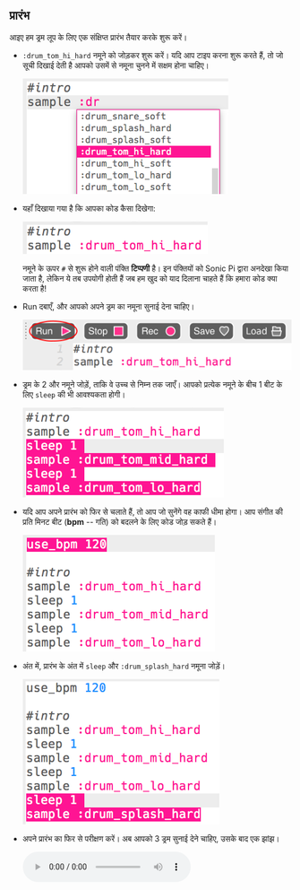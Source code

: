## प्रारंभ

आइए हम ड्रम लूप के लिए एक संक्षिप्त प्रारंभ तैयार करके शुरू करें।

+ `:drum_tom_hi_hard` नमूने को जोड़कर शुरू करें। यदि आप टाइप करना शुरू करते हैं, तो जो सूची दिखाई देती है आपको उसमें से नमूना चुनने में सक्षम होना चाहिए।
    
    ![स्क्रीनशॉट](images/drum-sample-help.png)

+ यहाँ दिखाया गया है कि आपका कोड कैसा दिखेगा:
    
    ![स्क्रीनशॉट](images/drum-intro-1.png)
    
    नमूने के ऊपर `#` से शुरू होने वाली पंक्ति **टिप्पणी** है। इन पंक्तियों को Sonic Pi द्वारा अनदेखा किया जाता है, लेकिन ये तब उपयोगी होती हैं जब हम खुद को याद दिलाना चाहते हैं कि हमारा कोड क्या करता है!

+ Run दबाएँ, और आपको अपने ड्रम का नमूना सुनाई देना चाहिए।
    
    ![स्क्रीनशॉट](images/drum-run.png)

+ ड्रम के 2 और नमूने जोड़ें, ताकि वे उच्च से निम्न तक जाएँ। आपको प्रत्येक नमूने के बीच 1 बीट के लिए `sleep` की भी आवश्यकता होगी।
    
    ![स्क्रीनशॉट](images/drum-intro-2.png)

+ यदि आप अपने प्रारंभ को फिर से चलाते हैं, तो आप जो सुनेंगे वह काफी धीमा होगा। आप संगीत की प्रति मिनट बीट (**bpm** -- गति) को बदलने के लिए कोड जोड़ सकते हैं।
    
    ![स्क्रीनशॉट](images/drum-bpm.png)

+ अंत में, प्रारंभ के अंत में `sleep` और `:drum_splash_hard` नमूना जोड़ें।
    
    ![स्क्रीनशॉट](images/drum-intro-splash.png)

+ अपने प्रारंभ का फिर से परीक्षण करें। अब आपको 3 ड्रम सुनाई देने चाहिए, उसके बाद एक झांझ।
    
    <div id="audio-preview" class="pdf-hidden">
    <audio controls preload> 
        <source src="resources/drums-intro.mp3" type="audio/mpeg"> 
    आपका ब्राउज़र <code>audio</code> तत्व का समर्थन नहीं करता है। 
    </audio>
    </div>
